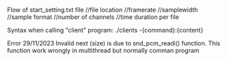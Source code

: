 Flow of start_setting.txt file 
//file location 
//framerate 
//samplewidth
//sample format 
//number of channels 
//time duration per file 

Syntax when calling "client" program:
    ./clients -{command}:{content}


Error 29/11/2023
    Invalid next (size) is due to snd_pcm_readi() function. This function work wrongly in multithread but normally comman program 